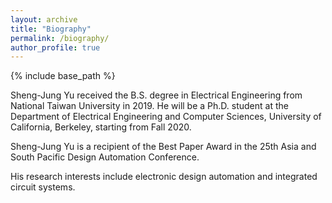 ```yaml
---
layout: archive
title: "Biography"
permalink: /biography/
author_profile: true
---
```


{% include base_path %}

Sheng-Jung Yu received the B.S. degree in Electrical Engineering from National Taiwan University in 2019. He will be a Ph.D. student at the Department of Electrical Engineering and Computer Sciences, University of California, Berkeley, starting from Fall 2020. 

Sheng-Jung Yu is a recipient of the Best Paper Award in the 25th Asia and South Pacific Design Automation Conference.

His research interests include electronic design automation and integrated circuit systems.
